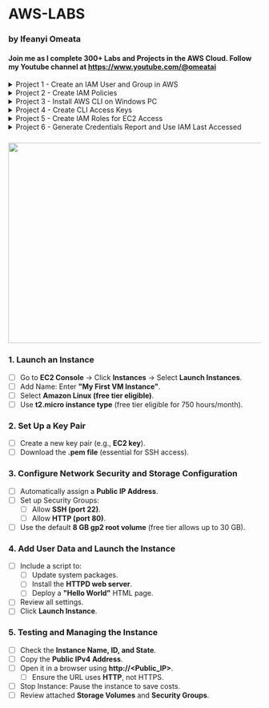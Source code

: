 # AWS-LABS
### by Ifeanyi Omeata

#### Join me as I complete 300+ Labs and Projects in the AWS Cloud. Follow my Youtube channel at https://www.youtube.com/@omeatai

<details>
  <summary>Project 1 - Create an IAM User and Group in AWS</summary>

  ###

  <a href="https://youtu.be/svUj_aHjNVk" target="_blank"><img src="https://github.com/user-attachments/assets/d0953b7c-1ff4-4445-bc63-f7f014832cf7" width="720" height="400" /></a>

  ### 1. Open IAM Console
  - [ ] **Go to the AWS Management Console.**
  - [ ] **Enter "IAM" in the search bar and go to the IAM console.**
  - [ ] **Notice the IAM service is global and doesn't require region selection.**

  ### 2. Viewing Current Users
  - [ ] **On the left-hand side, click on "Users" to view the current user list.**

  ### 3. Create a New IAM User and Set Password
  - [ ] **Click on "Create user."**
  - [ ] **Enter a username (e.g., admin).**
  - [ ] **Select "Provide user access to the AWS Management Console."**
  - [ ] **Choose "I want to Create an IAM user" option.**
  - [ ] **Choose "Custom password" and enter your password.**
  - [ ] **Uncheck "Users must create a new password at next sign-in.”**
  - [ ] **Click "Next".**

  ### 4. Create a User Group and Assign Permissions
  - [ ] **Choose "Add user to group."**
  - [ ] **Click "Create group."**
  - [ ] **Name the group (e.g., administration).**
  - [ ] **Attach "AdministratorAccess" policy to the group.**
  - [ ] **Click "Create user group".**
  - [ ] **Add the user to the newly created admin group by selecting the group.**
  - [ ] **Click "Next".**

  ### 5. Review and Create User
  - [ ] **Review the settings: username, permissions, groups, etc.**
  - [ ] **Optionally, add tags (e.g., department: engineering).**
  - [ ] **Click "Create user."**

  ### 6. Verify User and Group Setup
  - [ ] **Optionally, download the CSV file for sign-in credentials.**
  - [ ] **View the user list to ensure the user is created.**
  - [ ] **Verify the user belongs to the "administration" group.**
  - [ ] **Check the "administration" group to confirm "AdministratorAccess" policy is attached.**

  ### 7. Create an Account Alias (Optional)
  - [ ] **Go to your AWS IAM Dashboard.**
  - [ ] **Create an account alias (e.g., aws-adminaccess-v2).**

  ### 8. Sign in with IAM User
  - [ ] **Open a new private browser window.**
  - [ ] **Use the IAM sign-in URL.**
  - [ ] **Enter account alias or account ID, and IAM username (e.g., admin).**
  - [ ] **Enter the IAM user password to log in.**
  - [ ] **Check the top right to ensure you're signed in as the IAM user.**

</details>

<details>
  <summary>Project 2 - Create IAM Policies</summary>

  ###

  <a href="https://youtu.be/SJsFRshZMo0" target="_blank"><img src="https://github.com/user-attachments/assets/1d9813f0-3779-4fb3-bde0-5d769a454c5b" width="720" height="400" /></a>
 
  ### 1. Inspect IAM Policies and Explore Read-Only Policy
  - [ ] **On the left-hand side, click "Policies."**
  - [ ] **Look at the "AdministratorAccess" policy details.**
  - [ ] **Review the summary and JSON format of the policy.**
  - [ ] **Look at the "IAMReadOnlyAccess" policy details.**
  - [ ] **Inspect the API calls allowed and view the JSON representation.**

  ### 2. Create a Custom Policy
  - [ ] **Click "Create policy."**
  - [ ] **Use the "Visual editor" or “JSON” to select actions like "ListUsers" and "GetUser."**
  - [ ] **Authorize on "All resources."**
  - [ ] **Name the policy (e.g., MyNewIAMPermissions) and create it.**
  - [ ] **Inspect the JSON document of the newly created policy.**

</details>

<details>
  <summary>Project 3 - Install AWS CLI on Windows PC</summary>

  ###

  <a href="https://youtu.be/h5HW1z7BS9M" target="_blank"><img src="https://github.com/user-attachments/assets/e89b6c6f-a2c1-4988-b50b-7e0e5eba1883" width="720" height="400" /></a>

  ### 1. Search for AWS CLI Installation
  - [ ] **Open a web browser.**
  - [ ] **Search for "aws CLI install windows" using a search engine like Google.**

  ### 2. Download and Run AWS CLI Version 2 Installer
  - [ ] **Find the official AWS CLI Version 2 download link for Windows.**
  - [ ] **Scroll to the "AWS CLI install and update instructions" section.**
  - [ ] **Select the drop-down for Windows option.**
  - [ ] **Click the link to download the MSI installer for AWS CLI Version 2.**
  - [ ] **Locate the downloaded MSI installer file.**
  - [ ] **Double-click the file to run the installer.**
  - [ ] **Click "Next" to proceed with the installation.**
  - [ ] **Accept the license agreement terms.**
  - [ ] **Click "Next" and then click "Install."**
  - [ ] **Allow any necessary permissions for the installer to proceed.**
  - [ ] **Wait for the installation to finish.**
  - [ ] **Click "Finish" to complete the setup.**

  ### 3. Verify AWS CLI Installation
  - [ ] **Open "Command Prompt" on Windows.**
  - [ ] **Type `aws --version` and press Enter.**
  - [ ] **Check for output that starts with "aws-cli/2" followed by the Python version and Windows details.**
  - [ ] **Confirm that AWS CLI version 2 is installed and working correctly.**

</details>

<details>
  <summary>Project 4 - Create CLI Access Keys</summary>

  ###

  <a href="https://youtu.be/YFVP_o9Z_1k" target="_blank"><img src="https://github.com/user-attachments/assets/a3a7667a-22db-4c9a-b64e-9f5f850e24e5" width="720" height="400" /></a>

  ### 1. Navigate to Security Credentials
  - [ ] **Open the IAM Console.**
  - [ ] **Click on your username (e.g., admin).**
  - [ ] **Go to the "Security credentials" section.**
  - [ ] **Scroll down to the "Access keys" section.**
  - [ ] **Click "Create access key."**

  ### 2. Create an Access Key
  - [ ] **Choose the purpose for the access key, such as CLI.**
  - [ ] **Acknowledge AWS's recommendations regarding alternative methods.**
  - [ ] **Check "I understand the above recommendation" to proceed.**
  - [ ] **Generate the access key and secret access key.**
  - [ ] **Save the access key and secret access key immediately as this is the only time they will be visible.**

  ### 3. Configure AWS CLI
  - [ ] **Open Command Prompt on Windows.**
  - [ ] **Run the command `aws configure`.**
  - [ ] **Enter the access key ID when prompted.**
  - [ ] **Enter the secret access key when prompted.**
  - [ ] **Set the default region (e.g., us-east-2).**
  - [ ] **Set the default output format (press Enter to skip or choose format).**

  ### 4. Verify AWS CLI Configuration
  - [ ] **Execute a test command like `aws iam list-users`.**
  - [ ] **Confirm the output matches your IAM console, showing user details.**

  ### 5. Modify User Permissions
  - [ ] **Use your root account to remove the user (e.g., admin) from the "administration" group.**
  - [ ] **Verify the user now has no permissions.**

  ### 6. Test Permissions with CLI
  - [ ] **Run `aws iam list-users` in CLI.**
  - [ ] **Confirm that no response is returned due to lack of permissions.**

  ### 7. Re-add User to Administration Group
  - [ ] **Go back to "User groups."**
  - [ ] **Add the user (e.g., admin) back into the "admin" group to restore permissions.**
  - [ ] **Verify that the user permissions have been successfully restored.**

</details>

<details>
  <summary>Project 5 - Create IAM Roles for EC2 Access</summary>

  ###

  <a href="https://youtu.be/Ek2348dchLI" target="_blank"><img src="https://github.com/user-attachments/assets/5ccf2c8a-ccb7-4013-8852-bf981045da49" width="720" height="400" /></a>
 
  ### 1. Open the Roles Section
  - [ ] Navigate to the IAM Console.
  - [ ] On the left-hand side, click on "Roles."
  - [ ] Observe any pre-existing roles in your account.

  ### 2. Create and Choose a New Role
  - [ ] Click on "Create role."
  - [ ] Select "AWS service" as the trust entity type.
  - [ ] Choose the service for this role, such as EC2.
  - [ ] Identify the use case for the selected service, e.g., "EC2."

  ### 3. Attach Permissions Policy and Role Name
  - [ ] Attach a permissions policy to the role.
  - [ ] Select "IAMReadOnlyAccess" to allow EC2 instances to read from IAM.
  - [ ] Review the selected permissions for the role.
  - [ ] Enter a role name, e.g., "DemoRoleForEC2."
  - [ ] Confirm the trusted entity is EC2, indicating that EC2 instances can assume this role.

  ### 4. Create the Role
  - [ ] Verify all settings and click "Create role."
  - [ ] Ensure the newly created role appears in the role list.
  - [ ] Check role details to confirm correct permissions are attached.

</details>

<details>
  <summary>Project 6 - Generate Credentials Report and Use IAM Last Accessed</summary>

  ###

  <a href="https://youtu.be/T0fCqBq8QOI" target="_blank"><img src="https://github.com/user-attachments/assets/b6007b82-fcd1-49f0-ac0e-7a7c27af9025" width="720" height="400" /></a>

  ### 1. Generate a Credentials Report
  - [ ] Navigate to the **IAM Console**.
  - [ ] On the left-hand menu, click on **"Credential report"**.
  - [ ] Click **"Download credential report"** to generate a CSV file.
  - [ ] Open the downloaded CSV file.

  ### 2. Open and Review CSV file  
  - [ ] Review the following details for user accounts:
    - User creation date.
    - Password status (enabled or not).
    - Last password usage and change dates.
    - MFA (Multi-Factor Authentication) status.
    - Access keys status (created, rotated, last used).
    - Password rotation policy (if enabled).
  - [ ] Use the report to identify security concerns, such as:
    - Users who haven’t changed their passwords recently.
    - Accounts without MFA enabled.
    - Unused or outdated access keys.
  - [ ] Use the **Credentials Report** for periodic security audits.

  ### 3. Access IAM Last Accessed
  - [ ] Go back to the **IAM Console** and select a specific user (e.g., "ifeanyi").
  - [ ] On the user’s detail page, click on **"Last Accessed"** on the right-hand side.
  - [ ] Check the list of AWS services accessed by the user, including:
    - Services that were accessed and the last access date.
    - Services not accessed by the user.
  - [ ] Identify which permissions granted access to specific services (e.g., Amazon EC2 via AdministratorAccess policy).
  - [ ] Use the data from Access Advisor to determine if the user requires access to all granted services.
  - [ ] Consider removing unnecessary permissions for enhanced security.
  - [ ] Use **Access Advisor** to perform a granular review of user permissions and optimize access policies.

</details>

 ###

<a href="https://youtu.be/T0fCqBq8QOI" target="_blank"><img src="https://github.com/user-attachments/assets/b6007b82-fcd1-49f0-ac0e-7a7c27af9025" width="720" height="400" /></a>

### 1. Launch an Instance
- [ ] Go to **EC2 Console** → Click **Instances** → Select **Launch Instances**.
- [ ] Add Name: Enter **"My First VM Instance"**.
- [ ] Select **Amazon Linux (free tier eligible)**.
- [ ] Use **t2.micro instance type** (free tier eligible for 750 hours/month).

### 2. Set Up a Key Pair
- [ ] Create a new key pair (e.g., **EC2 key**).
- [ ] Download the **.pem file** (essential for SSH access).

### 3. Configure Network Security and Storage Configuration
- [ ] Automatically assign a **Public IP Address**.
- [ ] Set up Security Groups:
  - [ ] Allow **SSH (port 22)**.
  - [ ] Allow **HTTP (port 80)**.
- [ ] Use the default **8 GB gp2 root volume** (free tier allows up to 30 GB).

### 4. Add User Data and Launch the Instance
- [ ] Include a script to:
  - [ ] Update system packages.
  - [ ] Install the **HTTPD web server**.
  - [ ] Deploy a **"Hello World"** HTML page.
- [ ] Review all settings.
- [ ] Click **Launch Instance**.

### 5. Testing and Managing the Instance
- [ ] Check the **Instance Name, ID, and State**.
- [ ] Copy the **Public IPv4 Address**.
- [ ] Open it in a browser using **http://<Public_IP>**.
  - [ ] Ensure the URL uses **HTTP**, not HTTPS.
- [ ] Stop Instance: Pause the instance to save costs.
- [ ] Review attached **Storage Volumes** and **Security Groups**.

</details>



